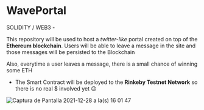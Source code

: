 # WavePortal

SOLIDITY / WEB3 - 

This repository will be used to host a *twitter-like* portal created on top of the **Ethereum blockchain**. Users will be able to leave a message in the site and those messages will be persisted to the Blockchain

Also, everytime a user leaves a message, there is a small chance of winning some ETH

- The Smart Contract will be deployed to the **Rinkeby Testnet Network** so there is no real $ involved yet 😉
 
![Captura de Pantalla 2021-12-28 a la(s) 16 01 47](https://user-images.githubusercontent.com/31729899/147598547-695369f9-b46b-421d-b4e0-f00f5b0fed9d.png)
